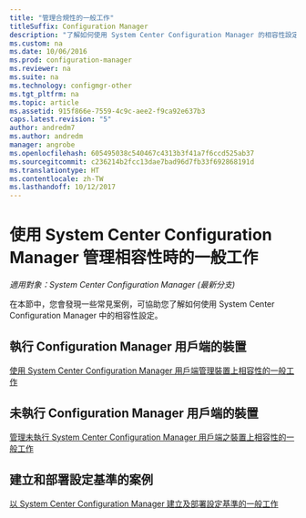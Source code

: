 ```yaml
---
title: "管理合規性的一般工作"
titleSuffix: Configuration Manager
description: "了解如何使用 System Center Configuration Manager 的相容性設定。"
ms.custom: na
ms.date: 10/06/2016
ms.prod: configuration-manager
ms.reviewer: na
ms.suite: na
ms.technology: configmgr-other
ms.tgt_pltfrm: na
ms.topic: article
ms.assetid: 915f866e-7559-4c9c-aee2-f9ca92e637b3
caps.latest.revision: "5"
author: andredm7
ms.author: andredm
manager: angrobe
ms.openlocfilehash: 605495038c540467c4313b3f41a7f6ccd525ab37
ms.sourcegitcommit: c236214b2fcc13dae7bad96d7fb33f692868191d
ms.translationtype: HT
ms.contentlocale: zh-TW
ms.lasthandoff: 10/12/2017
---
```

# <a name="common-tasks-for-managing-compliance-with-system-center-configuration-manager"></a>使用 System Center Configuration Manager 管理相容性時的一般工作

*適用對象：System Center Configuration Manager (最新分支)*

在本節中，您會發現一些常見案例，可協助您了解如何使用 System Center Configuration Manager 中的相容性設定。  

## <a name="for-devices-that-run-the-configuration-manager-client"></a>執行 Configuration Manager 用戶端的裝置  
 [使用 System Center Configuration Manager 用戶端管理裝置上相容性的一般工作](../../compliance/plan-design/common-tasks-for-managing-compliance-on-devices-with-the-client.md)  

## <a name="for-devices-that-do-not-run-the-configuration-manager-client"></a>未執行 Configuration Manager 用戶端的裝置  
 [管理未執行 System Center Configuration Manager 用戶端之裝置上相容性的一般工作](../../compliance/plan-design/common-tasks-for-managing-compliance-on-devices-not-running-the-client.md)  

## <a name="scenarios-for-creating-and-deploying-configuration-baselines"></a>建立和部署設定基準的案例  
 [以 System Center Configuration Manager 建立及部署設定基準的一般工作](../../compliance/plan-design/common-tasks-for-creating-and-deploying-configuration-baselines.md)  
